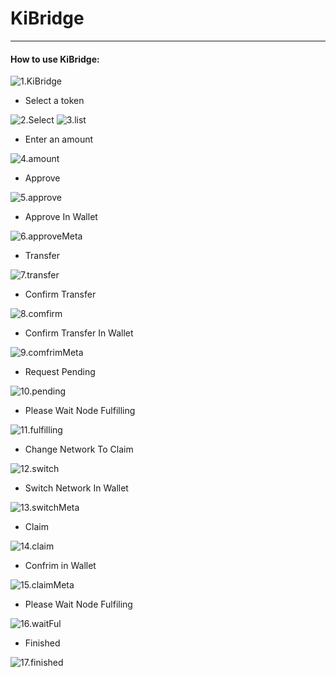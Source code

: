 # KiBridge
---

#### How to use KiBridge:


![1.KiBridge](../images/bridge/1.KiBridge.jpg)
 - Select a token

![2.Select](../images/bridge/2.Select.jpg)
![3.list](../images/bridge/3.list.jpg)
 - Enter an amount 

![4.amount](../images/bridge/4.amount.jpg)
 - Approve 

![5.approve](../images/bridge/5.approve.jpg)
 - Approve In Wallet

![6.approveMeta](../images/bridge/6.approveMeta.jpg)
 - Transfer

![7.transfer](../images/bridge/7.transfer.jpg)
 - Confirm Transfer

![8.comfirm](../images/bridge/8.comfirm.jpg)
 - Confirm Transfer In Wallet

![9.comfrimMeta](../images/bridge/9.comfrimMeta.jpg)
 - Request Pending

![10.pending](../images/bridge/10.pending.jpg)
 - Please Wait Node Fulfilling

![11.fulfilling](../images/bridge/11.fulfilling.jpg)
 - Change Network To Claim

![12.switch](../images/bridge/12.switch.jpg)
 - Switch Network In Wallet

![13.switchMeta](../images/bridge/13.switchMeta.jpg)
 - Claim

![14.claim](../images/bridge/14.claim.jpg)
 - Confrim in Wallet

![15.claimMeta](../images/bridge/15.claimMeta.jpg)
 - Please Wait Node Fulfiling

![16.waitFul](../images/bridge/16.waitFul.jpg)
 - Finished

![17.finished](../images/bridge/17.finished.jpg)
